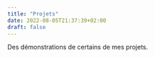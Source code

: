 ```yaml
---
title: "Projets"
date: 2022-08-05T21:37:39+02:00
draft: false
---
```


Des démonstrations de certains de mes projets.
